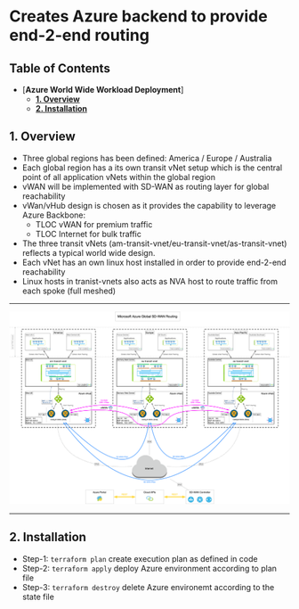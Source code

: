# **Creates Azure backend to provide end-2-end routing**

## Table of Contents <!-- omit in toc -->

- [**Azure World Wide Workload Deployment**]
  - [**1. Overview**](#1-Overview)
  - [**2. Installation**](#2-installation)

## **1. Overview**

* Three global regions has been defined: America / Europe / Australia
* Each global region has a its own transit vNet setup which is the central point of all application vNets within the global region
* vWAN will be implemented with SD-WAN as routing layer for global reachability
* vWan/vHub design is chosen as it provides the capability to leverage Azure Backbone:
  * TLOC vWAN for premium traffic
  * TLOC Internet for bulk traffic
* The three transit vNets (am-transit-vnet/eu-transit-vnet/as-transit-vnet) reflects a typical world wide design.
* Each vNet has an own linux host installed in order to provide end-2-end reachability
* Linux hosts in tranist-vnets also acts as NVA host to route traffic from each spoke (full meshed)
-----

![Overview-Diagram](docs/Overview.png)

-----

## **2. Installation**

* Step-1: ```terraform plan``` create execution plan as defined in code
* Step-2: ```terraform apply``` deploy Azure environment according to plan file
* Step-3: ```terraform destroy``` delete Azure environemt according to the state file
